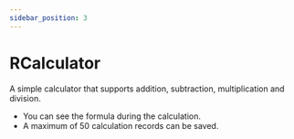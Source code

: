 ```yaml
---
sidebar_position: 3
---
```


# RCalculator

A simple calculator that supports addition, subtraction, multiplication and division.

* You can see the formula during the calculation.
* A maximum of 50 calculation records can be saved.
